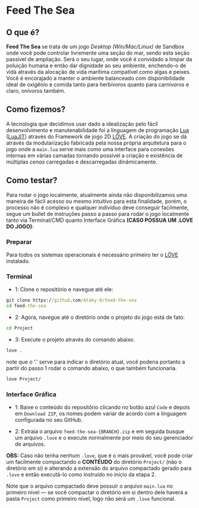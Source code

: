 # Feed The Sea

## O que é?

**Feed The Sea** se trata de um jogo _Desktop (Win/Mac/Linux)_ de Sandbox onde você pode controlar livremente uma seção do mar, sendo esta seção passível de ampliação. Será o seu lugar, onde você é convidado a limpar da poluição humana e então dar dignidade ao seu ambiente, enchendo-o de vida através da alocação de vida marítima compatível como algas e peixes. Você é encorajado a manter o ambiente balanceado com disponibilidade ideal de oxigênio e comida tanto para herbívoros quanto para carnívoros e claro, onívoros também.

## Como fizemos?

A tecnologia que decidimos usar dado a idealização pelo fácil desenvolvimento e manutenabilidade foi a línguagem de programação [Lua](https://www.lua.org/) ([LuaJIT](https://luajit.org/)) através do Framework de jogo 2D [LÖVE](https://www.love2d.org/). A criação do jogo se dá através da modularização fabricada pela nossa própria arquitetura para o jogo onde a `main.lua` serve mais como uma interface para conexões internas em várias camadas tornando possível a criação e existência de múltiplas _cenas_ carregadas e descarregadas dinâmicamente.

## Como testar?

Para rodar o jogo localmente, atualmente ainda não disponibilizamos uma maneira de fácil acesso ou mesmo intuitivo para esta finalidade, porém, o processo não é complexo e qualquer indivíduo deve conseguir facilmente, segue um bullet de instruções passo a passo para rodar o jogo localmente tanto via Terminal/CMD quanto Interface Gráfica **(CASO POSSUA UM .LOVE DO JOGO)**:

### Preparar

Para todos os sistemas operacionais é necessário primeiro ter o [LÖVE](https://www.love2d.org/) instalado.

### Terminal

- 1: Clone o repositório e navegue até ele:

```cmd
git clone https://github.com/Ataky-0/feed-the-sea
cd feed-the-sea
```

- 2: Agora, navegue até o diretório onde o projeto do jogo está de fato:

```cmd
cd Project
```

- 3: Execute o projeto através do comando abaixo.

```cmd
love .
```
 note que o '.' serve para indicar o diretório atual, você poderia portanto a partir do passo 1 rodar o comando abaixo, o que também funcionaria.

 ```cmd
love Project/
```

### Interface Gráfica

- 1: Baixe o conteúdo do repositório clicando no botão azul `Code` e depois em `Download ZIP`, os nomes podem variar de acordo com a linguagem configurada no seu GitHub.

- 2: Extraia o arquivo `feed-the-sea-{BRANCH}.zip` e em seguida busque um arquivo `.love` e o execute normalmente por meio do seu gerenciador de arquivos. 

**OBS:** Caso não tenha nenhum `.love`, que é o mais provável, você pode criar um facilmente compactando o **CONTÉUDO** do diretório `Project/` (não o diretório em si) e alterando a extensão do arquivo compactado gerado para `.love` e então executá-lo como instruído no início da etapa 2.

Note que o arquivo compactado deve possuir o arquivo `main.lua` no primeiro nível — se você compactar o diretório em si dentro dele haverá a pasta `Project` como primeiro nível, logo não será um `.love` funcional.